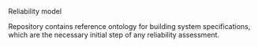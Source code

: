 Reliability model

Repository contains reference ontology for building system specifications, which are the necessary initial step of any reliability assessment.
